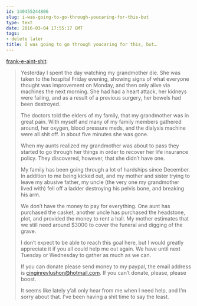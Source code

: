 ```yaml
---
id: 140455244806
slug: i-was-going-to-go-through-youcaring-for-this-but
type: text
date: 2016-03-04 17:55:17 GMT
tags:
- delete later
title: I was going to go through youcaring for this, but…
---
```

<p><a class="tumblr_blog" href="http://frank-e-aint-shit.tumblr.com/post/140423700704">frank-e-aint-shit</a>:</p>
<blockquote>
<p>Yesterday I spent the day watching my grandmother die. She
was taken to the hospital Friday evening, showing signs of what everyone
thought was improvement on Monday, and then only alive via machines the next
morning. She had had a heart attack, her kidneys were failing, and as a result
of a previous surgery, her bowels had been destroyed.<br></p>
<p>The doctors told the elders of my family, that my
grandmother was in great pain. With myself and many of my family members gathered
around, her oxygen, blood pressure meds, and the dialysis machine were all shit
off. In about five minutes she was gone.</p>
<p>When my aunts realized my grandmother was about to pass they
started to go through her things in order to recover her life insurance policy.
They discovered, however, that she didn’t have one. </p>
<p>My family has been going through a lot of hardships since December.
In addition to me being kicked out, and my mother and sister trying to leave my
abusive father, my uncle (the very one my grandmother lived with) fell off a
ladder destroying his pelvis bone, and breaking his arm.</p>
<p>We don’t have the money to pay for everything. One aunt has
purchased the casket, another uncle has purchased the headstone, plot, and
provided the money to rent a hall. My mother estimates that we still need
around $3000 to cover the funeral and digging of the grave.</p>
<p>I don’t expect to be able to reach this goal here, but I
would greatly appreciate it if you all could help me out again. We have until
next Tuesday or Wednesday to gather as much as we can. </p>
<p>If you can donate please send money to my paypal, the email
address is <a href="mailto:cinginrevlushon@hotmail.com">cinginrevlushon@hotmail.com</a>.
If you can’t donate, please, please boost.</p>
<p>It seems like lately y’all only hear from me when I need
help, and I’m sorry about that. I’ve been having a shit time to say the least.</p>
</blockquote>

